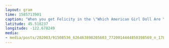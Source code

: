 ```yaml
---
layout: gram
time: 1585713901
caption: "When you get Felicity in the \"Which American Girl Doll Are You?\" Buzzfeed Quiz. 😁😁😁\n\nBeen waitin' my whole life for this moment.\n\nBtw, the quiz is fantastic. Look it up. Take it. Lemme know what you get."
latitude: 45.518237
longitude: -122.678249
media:
- media/posts/202003/91508536_626463898205603_7720014444850398569_n_17868416884688463.jpg
---
```

